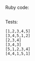 
Ruby code:
```Ruby
```

Tests:
```
[1,2,3,4,5]
[3,4,5,1,2]
[2,3,4]
[3,4,3]
[5,1,2,3,4]
[4,4,1,5,1]
```
